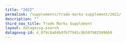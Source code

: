 ```yaml
---
title: "2022"
permalink: /supplements/trade-marks-supplement/2022/
description: ""
third_nav_title: Trade Marks Supplement
layout: datagovsg-search
datagovsg-id: d_8f9c8a04b9fb7f9d1c8b5079825096b9
---
```

